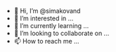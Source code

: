 - 👋 Hi, I’m @simakovand
- 👀 I’m interested in ...
- 🌱 I’m currently learning ...
- 💞️ I’m looking to collaborate on ...
- 📫 How to reach me ...

<!---
simakovand/simakovand is a ✨ special ✨ repository because its `README.md` (this file) appears on your GitHub profile.
You can click the Preview link to take a look at your changes.
--->

